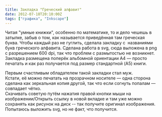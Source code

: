```yaml
---
title: Закладка "Греческий алфавит"
date: 2012-07-18T20:10:00Z
tags: ["графика", "Inkscape"]
---
```


Читая "умные книжки", особенно по математике, то и дело чешешь в затылке, забыв о том, как называется приведённая там греческая буква. Чтобы каждый раз не гуглить, сделала закладку с  названиями букв греческого алфавита. Сделана работа в svg, сюда выложена в png с разрешением 600 dpi, так что проблем с размытостью не возникнет. Закладка размещена поперёк альбомной ориентации A4 — просто печатать и как раз получается под размер стандартной (A5) книги.


Первым счастливым обладателем такой закладки стал муж.  
Кстати, её можно печатать на прозрачном носителе — одна сторона сделана как зеркальная копия другой, так что если согнуть попалам — совпадает чётко.  
Скачивать советую путём нажатия правой кнопки мыши на изображении/Открыть ссылку в новой вкладке и там уже можно сохранять как рисунок на диск -- так получите оригинал изображения. Попытаюсь выложить svg, но не факт, что получится.





